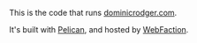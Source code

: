 This is the code that runs [dominicrodger.com](http://www.dominicrodger.com).

It's built with [Pelican](http://pelican.readthedocs.org/en/latest/), and hosted by [WebFaction](http://www.webfaction.com?affiliate=dominicrodger).
